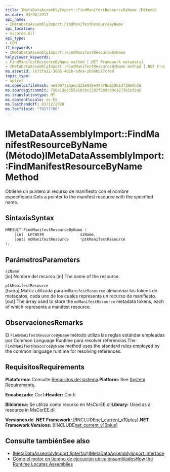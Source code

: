```yaml
---
title: IMetaDataAssemblyImport::FindManifestResourceByName (Método)
ms.date: 03/30/2017
api_name:
- IMetaDataAssemblyImport.FindManifestResourceByName
api_location:
- mscoree.dll
api_type:
- COM
f1_keywords:
- IMetaDataAssemblyImport::FindManifestResourceByName
helpviewer_keywords:
- FindManifestResourceByName method [.NET Framework metadata]
- IMetaDataAssemblyImport::FindManifestResourceByName method [.NET Framework metadata]
ms.assetid: 7b72fa11-3866-402b-bdea-2b966b77cfe0
topic_type:
- apiref
ms.openlocfilehash: ae9097725aecd21e910e49a78d81951df39e9b2d
ms.sourcegitcommit: 7588136e355e10cbc2582f389c90c127363c02a5
ms.translationtype: MT
ms.contentlocale: es-ES
ms.lasthandoff: 03/12/2020
ms.locfileid: "79177780"
---
```

# <a name="imetadataassemblyimportfindmanifestresourcebyname-method"></a><span data-ttu-id="49893-102">IMetaDataAssemblyImport::FindManifestResourceByName (Método)</span><span class="sxs-lookup"><span data-stu-id="49893-102">IMetaDataAssemblyImport::FindManifestResourceByName Method</span></span>
<span data-ttu-id="49893-103">Obtiene un puntero al recurso de manifiesto con el nombre especificado.</span><span class="sxs-lookup"><span data-stu-id="49893-103">Gets a pointer to the manifest resource with the specified name.</span></span>  
  
## <a name="syntax"></a><span data-ttu-id="49893-104">Sintaxis</span><span class="sxs-lookup"><span data-stu-id="49893-104">Syntax</span></span>  
  
```cpp
HRESULT FindManifestResourceByName (  
    [in]  LPCWSTR                szName,
    [out] mdManifestResource     *ptkManifestResource  
);
```  
  
## <a name="parameters"></a><span data-ttu-id="49893-105">Parámetros</span><span class="sxs-lookup"><span data-stu-id="49893-105">Parameters</span></span>  
 `szName`  
 <span data-ttu-id="49893-106">[in] Nombre del recurso.</span><span class="sxs-lookup"><span data-stu-id="49893-106">[in] The name of the resource.</span></span>  
  
 `ptkManifestResource`  
 <span data-ttu-id="49893-107">[fuera] Matriz utilizada para `mdManifestResource` almacenar los tokens de metadatos, cada uno de los cuales representa un recurso de manifiesto.</span><span class="sxs-lookup"><span data-stu-id="49893-107">[out] The array used to store the `mdManifestResource` metadata tokens, each of which represents a manifest resource.</span></span>  
  
## <a name="remarks"></a><span data-ttu-id="49893-108">Observaciones</span><span class="sxs-lookup"><span data-stu-id="49893-108">Remarks</span></span>  
 <span data-ttu-id="49893-109">El `FindManifestResourceByName` método utiliza las reglas estándar empleadas por Common Language Runtime para resolver referencias.</span><span class="sxs-lookup"><span data-stu-id="49893-109">The `FindManifestResourceByName` method uses the standard rules employed by the common language runtime for resolving references.</span></span>  
  
## <a name="requirements"></a><span data-ttu-id="49893-110">Requisitos</span><span class="sxs-lookup"><span data-stu-id="49893-110">Requirements</span></span>  
 <span data-ttu-id="49893-111">**Plataforma:** Consulte [Requisitos del sistema](../../../../docs/framework/get-started/system-requirements.md).</span><span class="sxs-lookup"><span data-stu-id="49893-111">**Platform:** See [System Requirements](../../../../docs/framework/get-started/system-requirements.md).</span></span>  
  
 <span data-ttu-id="49893-112">**Encabezado:** Cor.h</span><span class="sxs-lookup"><span data-stu-id="49893-112">**Header:** Cor.h</span></span>  
  
 <span data-ttu-id="49893-113">**Biblioteca:** Se utiliza como recurso en MsCorEE.dll</span><span class="sxs-lookup"><span data-stu-id="49893-113">**Library:** Used as a resource in MsCorEE.dll</span></span>  
  
 <span data-ttu-id="49893-114">**Versiones de .NET Framework:** [!INCLUDE[net_current_v10plus](../../../../includes/net-current-v10plus-md.md)]</span><span class="sxs-lookup"><span data-stu-id="49893-114">**.NET Framework Versions:** [!INCLUDE[net_current_v10plus](../../../../includes/net-current-v10plus-md.md)]</span></span>  
  
## <a name="see-also"></a><span data-ttu-id="49893-115">Consulte también</span><span class="sxs-lookup"><span data-stu-id="49893-115">See also</span></span>

- [<span data-ttu-id="49893-116">IMetaDataAssemblyImport (interfaz)</span><span class="sxs-lookup"><span data-stu-id="49893-116">IMetaDataAssemblyImport Interface</span></span>](../../../../docs/framework/unmanaged-api/metadata/imetadataassemblyimport-interface.md)
- [<span data-ttu-id="49893-117">Cómo el motor en tiempo de ejecución ubica ensamblados</span><span class="sxs-lookup"><span data-stu-id="49893-117">How the Runtime Locates Assemblies</span></span>](../../../../docs/framework/deployment/how-the-runtime-locates-assemblies.md)
